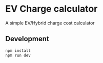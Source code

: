 # EV Charge calculator

A simple EV/Hybrid charge cost calculator

## Development

```bash
npm install
npm run dev
```

